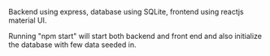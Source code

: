 Backend using express, database using SQLite, frontend using reactjs material UI.

Running "npm start" will start both backend and front end and also initialize the database with few data seeded in. 

